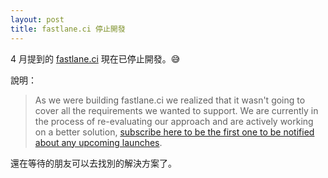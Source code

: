 ```yaml
---
layout: post
title: fastlane.ci 停止開發
---
```

4 月提到的 [fastlane.ci](https://github.com/fastlane/ci) 現在已停止開發。😅

說明：

> As we were building fastlane.ci we realized that it wasn't going to cover all the requirements we wanted to support. We are currently in the process of re-evaluating our approach and are actively working on a better solution, [subscribe here to be the first one to be notified about any upcoming launches](https://tinyletter.com/fastlane-tools).

還在等待的朋友可以去找別的解決方案了。